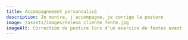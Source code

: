 ```yaml
---
title: Accompagnement personnalisé
description: Je montre, j'accompagne, je corrige la posture
image: /assets/images/helena_cliente_fente.jpg
imageAlt: Correction de posture lors d'un exercice de fentes avant
---
```

